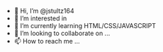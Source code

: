 - 👋 Hi, I’m @jstultz164
- 👀 I’m interested in 
- 🌱 I’m currently learning HTML/CSS/JAVASCRIPT
- 💞️ I’m looking to collaborate on ...
- 📫 How to reach me ...

<!---
jstultz164/jstultz164 is a ✨ special ✨ repository because its `README.md` (this file) appears on your GitHub profile.
You can click the Preview link to take a look at your changes.
--->
